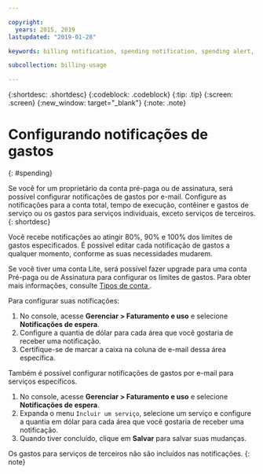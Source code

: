 ```yaml
---

copyright:
  years: 2015, 2019
lastupdated: "2019-01-28"

keywords: billing notification, spending notification, spending alert, cost threshold, spending threshold, alert, notification

subcollection: billing-usage

---
```


{:shortdesc: .shortdesc}
{:codeblock: .codeblock}
{:tip: .tip}
{:screen: .screen}
{:new_window: target="_blank"}
{:note: .note}

# Configurando notificações de gastos
{: #spending}

Se você for um proprietário da conta pré-paga ou de assinatura, será possível configurar notificações de gastos por e-mail. Configure as notificações para a conta total, tempo de execução, contêiner e gastos de serviço ou os gastos
para serviços individuais, exceto serviços de terceiros.
{: shortdesc}

Você recebe notificações ao atingir 80%, 90% e 100% dos limites de
gastos especificados. É possível editar cada notificação de gastos a qualquer momento, conforme as suas necessidades mudarem.

Se você tiver uma conta Lite, será possível fazer upgrade para uma conta Pré-paga ou de Assinatura para configurar os limites de gastos. Para obter mais informações, consulte  [ Tipos de conta ](/docs/account?topic=account-accounts).

Para configurar suas notificações:

1. No console, acesse **Gerenciar > Faturamento e uso** e selecione **Notificações de espera**.
2. Configure a quantia de dólar para cada área que você gostaria de receber uma notificação.
3. Certifique-se de marcar a caixa na coluna de e-mail dessa área específica.

Também é possível configurar notificações de gastos por e-mail para serviços específicos.

1. No console, acesse **Gerenciar > Faturamento e uso** e selecione **Notificações de espera**.
2. Expanda o menu `Incluir um serviço`, selecione um serviço e configure a quantia em dólar para cada área que você gostaria de receber uma notificação.
3. Quando tiver concluído, clique em **Salvar** para salvar suas mudanças.

Os gastos para serviços de terceiros não são incluídos nas notificações.
{: note}
